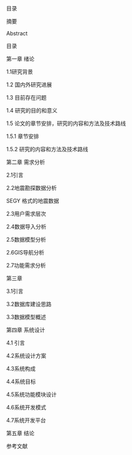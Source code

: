 目录

摘要

Abstract

目录

第一章 绪论

1.1研究背景

1.2 国内外研究进展

1.3 目前存在问题

1.4 研究的目的和意义

1.5 论文的章节安排，研究的内容和方法及技术路线

1.5.1 章节安排

1.5.2 研究的内容和方法及技术路线

第二章  需求分析

2.1引言

2.2地震勘探数据分析

 SEGY 格式的地震数据 

2.3用户需求层次

2.4数据导入分析

2.5数据模型分析

2.6GIS导航分析

2.7功能需求分析

第三章

3.1引言

3.2数据库建设思路

3.3数据模型概述

第四章 系统设计

4.1 引言

4.2系统设计方案

4.3系统构成

4.4系统目标

4.5系统功能模块设计

4.6系统开发模式

4.7系统开发平台

第五章 结论

参考文献












